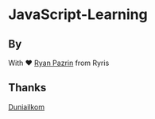 # JavaScript-Learning

## By

With ❤ [Ryan Pazrin](https://github.com/ryfazrin) from Ryris

## Thanks

[Duniailkom](https://www.duniailkom.com/)